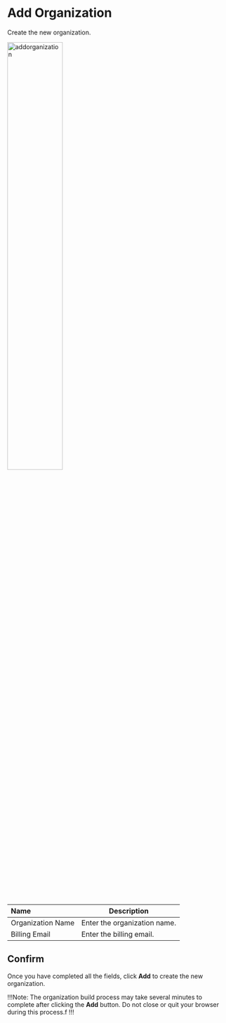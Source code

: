 # Add Organization

Create the new organization.

<img src="../../../images/addorganization.jpg" alt="addorganization" style="width: 50%; display: block"></a>

**Name** | **Description** 
:--- | ---
Organization Name | Enter the organization name.
Billing Email | Enter the billing email.

## Confirm

Once you have completed all the fields, click **Add** to create the new organization.

!!!Note:
The organization build process may take several minutes to complete after clicking the **Add** button. Do not close or quit your browser during this process.f
!!!
